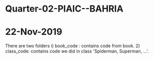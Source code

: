 # Quarter-02-PIAIC--BAHRIA

# 22-Nov-2019
  There are two folders
  i) book_code : contains code from book.
  2) class_code: contains code we did in class 'Spiderman, Superman, ...'.
  
  
